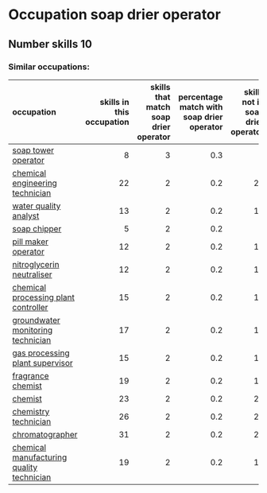 # Occupation soap drier operator
## Number skills 10
### Similar occupations:
| occupation                                                                                |   skills in this occupation |   skills that match soap drier operator |   percentage match with soap drier operator |   skills not in soap drier operator |
|:------------------------------------------------------------------------------------------|----------------------------:|----------------------------------------:|--------------------------------------------:|------------------------------------:|
| [soap tower operator](soap_tower_operator.md)                                             |                           8 |                                       3 |                                         0.3 |                                   5 |
| [chemical engineering technician](chemical_engineering_technician.md)                     |                          22 |                                       2 |                                         0.2 |                                  20 |
| [water quality analyst](water_quality_analyst.md)                                         |                          13 |                                       2 |                                         0.2 |                                  11 |
| [soap chipper](soap_chipper.md)                                                           |                           5 |                                       2 |                                         0.2 |                                   3 |
| [pill maker operator](pill_maker_operator.md)                                             |                          12 |                                       2 |                                         0.2 |                                  10 |
| [nitroglycerin neutraliser](nitroglycerin_neutraliser.md)                                 |                          12 |                                       2 |                                         0.2 |                                  10 |
| [chemical processing plant controller](chemical_processing_plant_controller.md)           |                          15 |                                       2 |                                         0.2 |                                  13 |
| [groundwater monitoring technician](groundwater_monitoring_technician.md)                 |                          17 |                                       2 |                                         0.2 |                                  15 |
| [gas processing plant supervisor](gas_processing_plant_supervisor.md)                     |                          15 |                                       2 |                                         0.2 |                                  13 |
| [fragrance chemist](fragrance_chemist.md)                                                 |                          19 |                                       2 |                                         0.2 |                                  17 |
| [chemist](chemist.md)                                                                     |                          23 |                                       2 |                                         0.2 |                                  21 |
| [chemistry technician](chemistry_technician.md)                                           |                          26 |                                       2 |                                         0.2 |                                  24 |
| [chromatographer](chromatographer.md)                                                     |                          31 |                                       2 |                                         0.2 |                                  29 |
| [chemical manufacturing quality technician](chemical_manufacturing_quality_technician.md) |                          19 |                                       2 |                                         0.2 |                                  17 |
